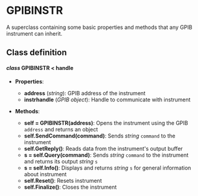 # GPIBINSTR
A superclass containing some basic properties and methods that any GPIB instrument can inherit.

## Class definition
#### *class* GPIBINSTR < handle
* **Properties**: 
  * **address** (*string*): GPIB address of the instrument
  * **instrhandle** (*GPIB object*):  Handle to communicate with instrument
  
* **Methods**:
  * **self = GPIBINSTR(address)**: Opens the instrument using the GPIB `address` and returns an object
  * **self.SendCommand(command)**: Sends *string* `command` to the instrument
  * **self.GetReply()**: Reads data from the instrument's output buffer
  * **s = self.Query(command)**: Sends *string* `command` to the instrument and returns its output *string* `s`
  * **s = self.Info()**: Displays and returns *string* `s` for general information about instrument
  * **self.Reset()**: Resets instrument
  * **self.Finalize()**: Closes the instrument
